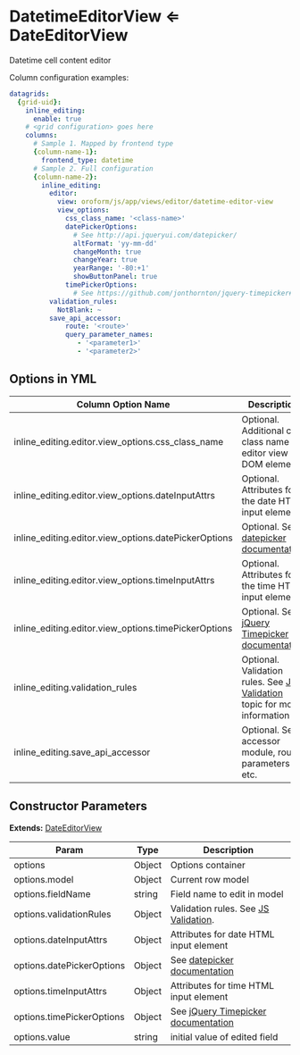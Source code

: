 <a id="bundle-docs-platform-form-bundle-edit-date-time-editor-view"></a>

# DatetimeEditorView ⇐ DateEditorView

Datetime cell content editor

Column configuration examples:

```yaml
datagrids:
  {grid-uid}:
    inline_editing:
      enable: true
    # <grid configuration> goes here
    columns:
      # Sample 1. Mapped by frontend type
      {column-name-1}:
        frontend_type: datetime
      # Sample 2. Full configuration
      {column-name-2}:
        inline_editing:
          editor:
            view: oroform/js/app/views/editor/datetime-editor-view
            view_options:
              css_class_name: '<class-name>'
              datePickerOptions:
                # See http://api.jqueryui.com/datepicker/
                altFormat: 'yy-mm-dd'
                changeMonth: true
                changeYear: true
                yearRange: '-80:+1'
                showButtonPanel: true
              timePickerOptions:
                # See https://github.com/jonthornton/jquery-timepicker#options
          validation_rules:
            NotBlank: ~
          save_api_accessor:
              route: '<route>'
              query_parameter_names:
                 - '<parameter1>'
                 - '<parameter2>'
```

## Options in YML

| Column Option Name                                   | Description                                                                                                                                                           |
|------------------------------------------------------|-----------------------------------------------------------------------------------------------------------------------------------------------------------------------|
| inline_editing.editor.view_options.css_class_name    | Optional. Additional css class name for editor view DOM element                                                                                                       |
| inline_editing.editor.view_options.dateInputAttrs    | Optional. Attributes for the date HTML input element                                                                                                                  |
| inline_editing.editor.view_options.datePickerOptions | Optional. See <a href="http://api.jqueryui.com/datepicker/" target="_blank">datepicker documentation</a>                                                              |
| inline_editing.editor.view_options.timeInputAttrs    | Optional. Attributes for the time HTML input element                                                                                                                  |
| inline_editing.editor.view_options.timePickerOptions | Optional. See <a href="https://github.com/jonthornton/jquery-timepicker#options" target="_blank">jQuery Timepicker documentation</a>                                  |
| inline_editing.validation_rules                      | Optional. Validation rules. See [JS Validation](../js-validation.md#bundle-docs-platform-form-bundle-js-validation-server-side-validation) topic for more information |
| inline_editing.save_api_accessor                     | Optional. Sets accessor module, route, parameters etc.                                                                                                                |

## Constructor Parameters

**Extends:** [DateEditorView](date-editor-view.md#bundle-docs-platform-form-bundle-edit-date-editor-view)

| Param                     | Type   | Description                                                                                                                       |
|---------------------------|--------|-----------------------------------------------------------------------------------------------------------------------------------|
| options                   | Object | Options container                                                                                                                 |
| options.model             | Object | Current row model                                                                                                                 |
| options.fieldName         | string | Field name to edit in model                                                                                                       |
| options.validationRules   | Object | Validation rules. See [JS Validation](../js-validation.md#bundle-docs-platform-form-bundle-js-validation-server-side-validation). |
| options.dateInputAttrs    | Object | Attributes for date HTML input element                                                                                            |
| options.datePickerOptions | Object | See <a href="http://api.jqueryui.com/datepicker/" target="_blank">datepicker documentation</a>                                    |
| options.timeInputAttrs    | Object | Attributes for time HTML input element                                                                                            |
| options.timePickerOptions | Object | See <a href="https://github.com/jonthornton/jquery-timepicker#options" target="_blank">jQuery Timepicker documentation</a>        |
| options.value             | string | initial value of edited field                                                                                                     |
<!-- Frontend -->
